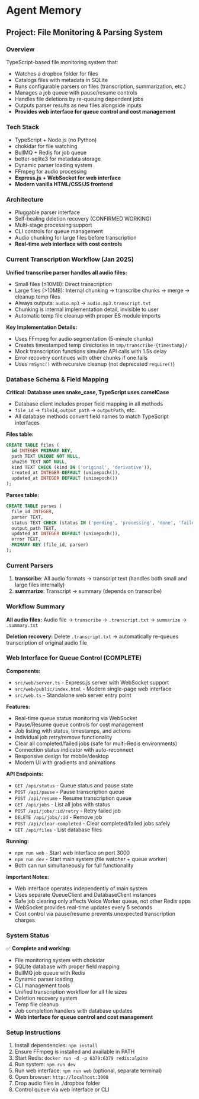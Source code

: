 # Agent Memory

## Project: File Monitoring & Parsing System

### Overview

TypeScript-based file monitoring system that:

- Watches a dropbox folder for files
- Catalogs files with metadata in SQLite
- Runs configurable parsers on files (transcription, summarization, etc.)
- Manages a job queue with pause/resume controls
- Handles file deletions by re-queuing dependent jobs
- Outputs parser results as new files alongside inputs
- **Provides web interface for queue control and cost management**

### Tech Stack

- TypeScript + Node.js (no Python)
- chokidar for file watching
- BullMQ + Redis for job queue
- better-sqlite3 for metadata storage
- Dynamic parser loading system
- FFmpeg for audio processing
- **Express.js + WebSocket for web interface**
- **Modern vanilla HTML/CSS/JS frontend**

### Architecture

- Pluggable parser interface
- Self-healing deletion recovery (CONFIRMED WORKING)
- Multi-stage processing support
- CLI controls for queue management
- Audio chunking for large files before transcription
- **Real-time web interface with cost controls**

### Current Transcription Workflow (Jan 2025)

**Unified transcribe parser handles all audio files:**

- Small files (≤10MB): Direct transcription
- Large files (>10MB): Internal chunking → transcribe chunks → merge → cleanup temp files
- Always outputs: `audio.mp3` → `audio.mp3.transcript.txt`
- Chunking is internal implementation detail, invisible to user
- Automatic temp file cleanup with proper ES module imports

**Key Implementation Details:**

- Uses FFmpeg for audio segmentation (5-minute chunks)
- Creates timestamped temp directories in `tmp/transcribe-{timestamp}/`
- Mock transcription functions simulate API calls with 1.5s delay
- Error recovery continues with other chunks if one fails
- Uses `rmSync()` with recursive cleanup (not deprecated `require()`)

### Database Schema & Field Mapping

**Critical: Database uses snake_case, TypeScript uses camelCase**

- Database client includes proper field mapping in all methods
- `file_id` → `fileId`, `output_path` → `outputPath`, etc.
- All database methods convert field names to match TypeScript interfaces

**Files table:**

```sql
CREATE TABLE files (
  id INTEGER PRIMARY KEY,
  path TEXT UNIQUE NOT NULL,
  sha256 TEXT NOT NULL,
  kind TEXT CHECK (kind IN ('original', 'derivative')),
  created_at INTEGER DEFAULT (unixepoch()),
  updated_at INTEGER DEFAULT (unixepoch())
);
```

**Parses table:**

```sql
CREATE TABLE parses (
  file_id INTEGER,
  parser TEXT,
  status TEXT CHECK (status IN ('pending', 'processing', 'done', 'failed')),
  output_path TEXT,
  updated_at INTEGER DEFAULT (unixepoch()),
  error TEXT,
  PRIMARY KEY (file_id, parser)
);
```

### Current Parsers

1. **transcribe**: All audio formats → transcript text (handles both small and large files internally)
2. **summarize**: Transcript → summary (depends on transcribe)

### Workflow Summary

**All audio files:**
Audio file → `transcribe` → `.transcript.txt` → `summarize` → `.summary.txt`

**Deletion recovery:**
Delete `.transcript.txt` → automatically re-queues transcription of original audio file

### Web Interface for Queue Control (COMPLETE)

**Components:**

- `src/web/server.ts` - Express.js server with WebSocket support
- `src/web/public/index.html` - Modern single-page web interface
- `src/web.ts` - Standalone web server entry point

**Features:**

- Real-time queue status monitoring via WebSocket
- Pause/Resume queue controls for cost management
- Job listing with status, timestamps, and actions
- Individual job retry/remove functionality
- Clear all completed/failed jobs (safe for multi-Redis environments)
- Connection status indicator with auto-reconnect
- Responsive design for mobile/desktop
- Modern UI with gradients and animations

**API Endpoints:**

- `GET /api/status` - Queue status and pause state
- `POST /api/pause` - Pause transcription queue
- `POST /api/resume` - Resume transcription queue
- `GET /api/jobs` - List all jobs with status
- `POST /api/jobs/:id/retry` - Retry failed job
- `DELETE /api/jobs/:id` - Remove job
- `POST /api/clear-completed` - Clear completed/failed jobs safely
- `GET /api/files` - List database files

**Running:**

- `npm run web` - Start web interface on port 3000
- `npm run dev` - Start main system (file watcher + queue worker)
- Both can run simultaneously for full functionality

**Important Notes:**

- Web interface operates independently of main system
- Uses separate QueueClient and DatabaseClient instances
- Safe job clearing only affects Voice Worker queue, not other Redis apps
- WebSocket provides real-time updates every 5 seconds
- Cost control via pause/resume prevents unexpected transcription charges

### System Status

✅ **Complete and working:**

- File monitoring system with chokidar
- SQLite database with proper field mapping
- BullMQ job queue with Redis
- Dynamic parser loading
- CLI management tools
- Unified transcription workflow for all file sizes
- Deletion recovery system
- Temp file cleanup
- Job completion handlers with database updates
- **Web interface for queue control and cost management**

### Setup Instructions

1. Install dependencies: `npm install`
2. Ensure FFmpeg is installed and available in PATH
3. Start Redis: `docker run -d -p 6379:6379 redis:alpine`
4. Run system: `npm run dev`
5. Run web interface: `npm run web` (optional, separate terminal)
6. Open browser: `http://localhost:3000`
7. Drop audio files in ./dropbox folder
8. Control queue via web interface or CLI
